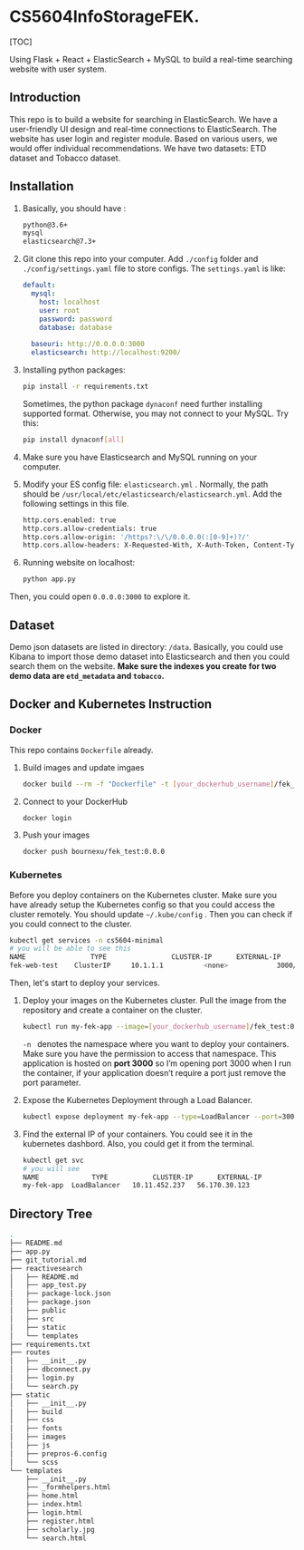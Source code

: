 

# CS5604InfoStorageFEK.

[TOC]

Using Flask + React + ElasticSearch + MySQL to build a real-time searching website with user system.

## Introduction 

This repo is to build a website for searching in ElasticSearch. We have a user-friendly UI design and real-time connections to ElasticSearch. The website has user login and register module. Based on various users, we would offer individual recommendations. We have two datasets: ETD dataset and Tobacco dataset.

## Installation  

1. Basically, you should have :

   ```bash
   python@3.6+
   mysql
   elasticsearch@7.3+
   ```

2. Git clone this repo into your computer. Add `./config` folder and `./config/settings.yaml` file to store configs. The `settings.yaml` is like:

   ``` yaml
   default:
     mysql:
       host: localhost
       user: root
       password: password
       database: database
     
     baseuri: http://0.0.0.0:3000
     elasticsearch: http://localhost:9200/
   ```

3. Installing python packages:

   ```bash
   pip install -r requirements.txt
   ```

   Sometimes, the python package `dynaconf` need further installing supported format. Otherwise, you may not connect to your MySQL. Try this:

   ```bash
   pip install dynaconf[all]
   ```

4. Make sure you have Elasticsearch and MySQL running on your computer. 

5. Modify your ES config file: `elasticsearch.yml` .  Normally, the path should be `/usr/local/etc/elasticsearch/elasticsearch.yml`. Add the following settings in this file.

   ```bash
   http.cors.enabled: true
   http.cors.allow-credentials: true
   http.cors.allow-origin: '/https?:\/\/0.0.0.0(:[0-9]+)?/'
   http.cors.allow-headers: X-Requested-With, X-Auth-Token, Content-Type, Content-Length, Authorization, Access-Control-Allow-Headers, Accept%
   ```

6. Running website on localhost:

   ```bash
   python app.py
   ```

Then, you could open `0.0.0.0:3000` to explore it.



## Dataset

Demo json datasets are listed in directory: `/data`. Basically, you could use Kibana to import those demo dataset into Elasticsearch and then you could search them on the website. **Make sure the indexes you create for two demo data are `etd_metadata` and `tobacco`.** 



## Docker and Kubernetes Instruction

### Docker

This repo contains `Dockerfile` already. 

1. Build images and update imgaes

   ```bash
   docker build --rm -f "Dockerfile" -t [your_dockerhub_username]/fek_test:0.0.0 .
   ```

2. Connect to your DockerHub

   ```bash
   docker login
   ```

3. Push your images

   ```bash
   docker push bournexu/fek_test:0.0.0
   ```

### Kubernetes

Before you deploy containers on the Kubernetes cluster. Make sure you have already setup the Kubernetes config so that you could access the cluster remotely. You should update `~/.kube/config` . Then you can check if you could connect to the cluster.

```bash
kubectl get services -n cs5604-minimal
# you will be able to see this
NAME      			TYPE     			CLUSTER-IP      EXTERNAL-IP       PORT(S)          AGE
fek-web-test    ClusterIP     10.1.1.1      	<none>            3000/TCP         15h
```

Then, let's start to deploy your services.

1. Deploy your images on the Kubernetes cluster. Pull the image from the repository and create a container on the cluster.

   ```bash
   kubectl run my-fek-app --image=[your_dockerhub_username]/fek_test:0.0.0 --port=3000 -n cs5604-minimal
   ```

   `-n ` denotes the namespace where you want to deploy your containers. Make sure you have the permission to access that namespace. This application is hosted on **port 3000** so I’m opening port 3000 when I run the container, if your application doesn’t require a port just remove the port parameter. 

2. Expose the Kubernetes Deployment through a Load Balancer.

   ```bash
   kubectl expose deployment my-fek-app --type=LoadBalancer --port=3000 --target-port=3000 --name=my-fek-app-demo -n cs5604-minimal 
   ```

3. Find the external IP of your containers. You could see it in the kubernetes dashbord. Also, you could get it from the terminal.

   ```bash
   kubectl get svc
   # you will see
   NAME     		TYPE           CLUSTER-IP      EXTERNAL-IP     
   my-fek-app  LoadBalancer   10.11.452.237   56.170.30.123
   ```

   

## Directory Tree

```bash
.
├── README.md
├── app.py
├── git_tutorial.md
├── reactivesearch
│   ├── README.md
│   ├── app_test.py
│   ├── package-lock.json
│   ├── package.json
│   ├── public
│   ├── src
│   ├── static
│   └── templates
├── requirements.txt
├── routes
│   ├── __init__.py
│   ├── dbconnect.py
│   ├── login.py
│   └── search.py
├── static
│   ├── __init__.py
│   ├── build
│   ├── css
│   ├── fonts
│   ├── images
│   ├── js
│   ├── prepros-6.config
│   └── scss
└── templates
    ├── __init__.py
    ├── _formhelpers.html
    ├── home.html
    ├── index.html
    ├── login.html
    ├── register.html
    ├── scholarly.jpg
    └── search.html
```

## 
